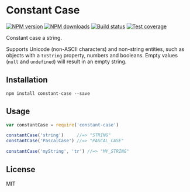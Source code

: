 # Constant Case

[![NPM version][npm-image]][npm-url]
[![NPM downloads][downloads-image]][downloads-url]
[![Build status][travis-image]][travis-url]
[![Test coverage][coveralls-image]][coveralls-url]

Constant case a string.

Supports Unicode (non-ASCII characters) and non-string entities, such as objects with a `toString` property, numbers and booleans. Empty values (`null` and `undefined`) will result in an empty string.

## Installation

```
npm install constant-case --save
```

## Usage

```javascript
var constantCase = require('constant-case')

constantCase('string')     //=> "STRING"
constantCase('PascalCase') //=> "PASCAL_CASE"

constantCase('myString', 'tr') //=> "MY_STRİNG"
```

## License

MIT

[npm-image]: https://img.shields.io/npm/v/constant-case.svg?style=flat
[npm-url]: https://npmjs.org/package/constant-case
[downloads-image]: https://img.shields.io/npm/dm/constant-case.svg?style=flat
[downloads-url]: https://npmjs.org/package/constant-case
[travis-image]: https://img.shields.io/travis/blakeembrey/constant-case.svg?style=flat
[travis-url]: https://travis-ci.org/blakeembrey/constant-case
[coveralls-image]: https://img.shields.io/coveralls/blakeembrey/constant-case.svg?style=flat
[coveralls-url]: https://coveralls.io/r/blakeembrey/constant-case?branch=master

